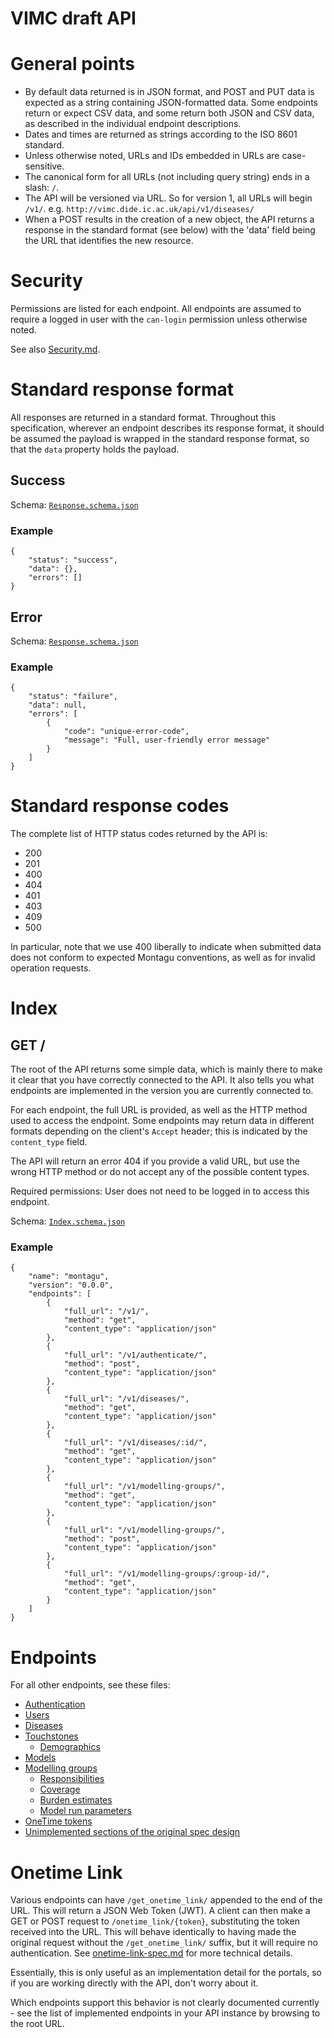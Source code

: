 # VIMC draft API
# General points
* By default data returned is in JSON format, and POST and PUT data is expected 
  as a string containing JSON-formatted data. Some endpoints return or expect
  CSV data, and some return both JSON and CSV data, as described in the 
  individual endpoint descriptions.
* Dates and times are returned as strings according to the ISO 8601 standard.
* Unless otherwise noted, URLs and IDs embedded in URLs are case-sensitive.
* The canonical form for all URLs (not including query string) ends in a slash: 
  `/`.
* The API will be versioned via URL. So for version 1, all URLs will begin 
  `/v1/`. e.g. `http://vimc.dide.ic.ac.uk/api/v1/diseases/`
* When a POST results in the creation of a new object, the API returns a 
  response in the standard format (see below) with the 'data' field being the 
  URL that identifies the new resource.

# Security
Permissions are listed for each endpoint. All endpoints are assumed to require a
logged in user with the `can-login` permission unless otherwise noted.

See also [Security.md](Security.md).

# Standard response format
All responses are returned in a standard format. Throughout this specification, 
wherever an endpoint describes its response format, it should be assumed the payload is wrapped in
the standard response format, so that the `data` property holds the payload.

## Success
Schema: [`Response.schema.json`](../schemas/Response.schema.json)

### Example
    {
        "status": "success",
        "data": {},
        "errors": []
    }

## Error
Schema: [`Response.schema.json`](../schemas/Response.schema.json)

### Example
    {
        "status": "failure",
        "data": null,
        "errors": [
            { 
                "code": "unique-error-code", 
                "message": "Full, user-friendly error message" 
            }
        ]
    }

# Standard response codes
The complete list of HTTP status codes returned by the API is:
* 200
* 201
* 400
* 404
* 401
* 403 
* 409
* 500 

In particular, note that we use 400 liberally to indicate when submitted data
does not conform to expected Montagu conventions, as well as for invalid operation
 requests.

# Index
## GET /
The root of the API returns some simple data, which is mainly there to make it 
clear that you have correctly connected to the API. It also tells you what 
endpoints are implemented in the version you are currently connected to.

For each endpoint, the full URL is provided, as well as the HTTP method used to
access the endpoint. Some endpoints may return data in different formats 
depending on the client's `Accept` header; this is indicated by the 
`content_type` field.

The API will return an error 404 if you provide a valid URL, but use the wrong
HTTP method or do not accept any of the possible content types.

Required permissions: User does not need to be logged in to access this endpoint.

Schema: [`Index.schema.json`](../schemas/Index.schema.json)

### Example
    {
        "name": "montagu",
        "version": "0.0.0",
        "endpoints": [
            {
                "full_url": "/v1/",
                "method": "get",
                "content_type": "application/json"
            },
            {
                "full_url": "/v1/authenticate/",
                "method": "post",
                "content_type": "application/json"
            },
            {
                "full_url": "/v1/diseases/",
                "method": "get",
                "content_type": "application/json"
            },
            {
                "full_url": "/v1/diseases/:id/",
                "method": "get",
                "content_type": "application/json"
            },
            {
                "full_url": "/v1/modelling-groups/",
                "method": "get",
                "content_type": "application/json"
            },
            {
                "full_url": "/v1/modelling-groups/",
                "method": "post",
                "content_type": "application/json"
            },
            {
                "full_url": "/v1/modelling-groups/:group-id/",
                "method": "get",
                "content_type": "application/json"
            }
        ]
    }

# Endpoints
For all other endpoints, see these files:

* [Authentication](Authentication.md)
* [Users](Users.md)
* [Diseases](Diseases.md)
* [Touchstones](Touchstones.md)
    - [Demographics](Demographics.md)
* [Models](Models.md)
* [Modelling groups](ModellingGroups.md)
    - [Responsibilities](Responsibilities.md)
    - [Coverage](Coverage.md)
    - [Burden estimates](BurdenEstimates.md)
    - [Model run parameters](ModelRunParameters.md)
* [OneTime tokens](OneTimeToken.md)
* [Unimplemented sections of the original spec design](NotImplemented.md)

# Onetime Link
Various endpoints can have `/get_onetime_link/` appended to the end of the
URL. This will return a JSON Web Token (JWT). A client can then make a GET or
POST request to `/onetime_link/{token}`, substituting the token received into
the URL. This will behave identically to having made the original request
without the `/get_onetime_link/` suffix, but it will require no authentication.
See [onetime-link-spec.md](onetime-link-spec.md) for more technical details.

Essentially, this is only useful as an implementation detail for the portals, so
if you are working directly with the API, don't worry about it. 

Which endpoints support this behavior is not clearly documented currently - see
the list of implemented endpoints in your API instance by browsing to the root 
URL.